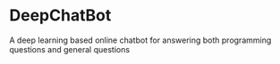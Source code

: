 # DeepChatBot
A deep learning based online chatbot for answering both programming questions and general questions
